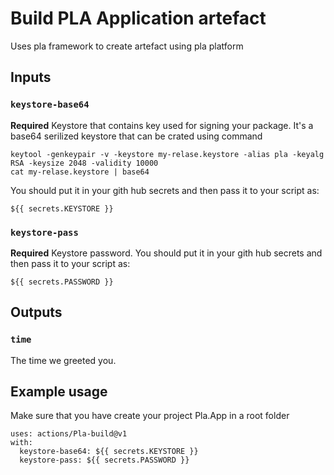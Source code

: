 # Build PLA Application artefact

Uses pla framework to create artefact using pla platform

## Inputs

### `keystore-base64`

**Required** Keystore that contains key used for signing your package. It's a base64 serilized keystore that can be crated using command
```
keytool -genkeypair -v -keystore my-relase.keystore -alias pla -keyalg RSA -keysize 2048 -validity 10000
cat my-relase.keystore | base64
```
You should put it in your gith hub secrets and then pass it to your script as:

```
${{ secrets.KEYSTORE }}
```

### `keystore-pass`

**Required** Keystore password. 
You should put it in your gith hub secrets and then pass it to your script as:
```
${{ secrets.PASSWORD }}
```

## Outputs

### `time`

The time we greeted you.

## Example usage

Make sure that you have create your project Pla.App in a root folder

```
uses: actions/Pla-build@v1
with:
  keystore-base64: ${{ secrets.KEYSTORE }}
  keystore-pass: ${{ secrets.PASSWORD }}

```
